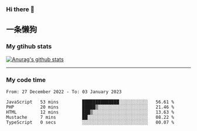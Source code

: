### Hi there 👋

## 一条懒狗
<!--
**kiss-me-quickly/kiss-me-quickly** is a ✨ _special_ ✨ repository because its `README.md` (this file) appears on your GitHub profile.

Here are some ideas to get you started:

- 🔭 I’m currently working on ...
- 🌱 I’m currently learning ...
- 👯 I’m looking to collaborate on ...
- 🤔 I’m looking for help with ...
- 💬 Ask me about ...
- 📫 How to reach me: ...
- 😄 Pronouns: ...
- ⚡ Fun fact: ...
-->


### My gtihub stats

[![Anurag's github stats](https://github-readme-stats.vercel.app/api?username=kiss-me-quickly)](https://github.com/anuraghazra/github-readme-stats)

***

### My code time

<!--START_SECTION:waka-->

```text
From: 27 December 2022 - To: 03 January 2023

JavaScript   53 mins         ██████████████░░░░░░░░░░░   56.61 %
PHP          20 mins         █████▒░░░░░░░░░░░░░░░░░░░   21.46 %
HTML         12 mins         ███▒░░░░░░░░░░░░░░░░░░░░░   13.63 %
Mustache     7 mins          ██░░░░░░░░░░░░░░░░░░░░░░░   08.22 %
TypeScript   0 secs          ░░░░░░░░░░░░░░░░░░░░░░░░░   00.07 %
```

<!--END_SECTION:waka-->
